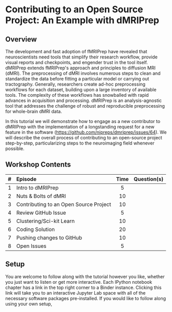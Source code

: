Contributing to an Open Source Project: An Example with dMRIPrep
================================================================

Overview
--------

The development and fast adoption of fMRIPrep have revealed that neuroscientists need tools that simplify their research workflow, provide visual reports and checkpoints, and engender trust in the tool itself.
dMRIPrep extends fMRIPrep's approach and principles to diffusion MRI (dMRI).
The preprocessing of dMRI involves numerous steps to clean and standardize the data before fitting a particular model or carrying out tractography.
Generally, researchers create ad-hoc preprocessing workflows for each dataset, building upon a large inventory of available tools.
The complexity of these workflows has snowballed with rapid advances in acquisition and processing.
dMRIPrep is an analysis-agnostic tool that addresses the challenge of robust and reproducible preprocessing for whole-brain dMRI data.

In this tutorial we will demonstrate how to engage as a new contributor to dMRIPrep with the implementation of a longstanding request for a new feature in the software (https://github.com/nipreps/dmriprep/issues/64).
We will describe the overall process of contributing to an open-source project step-by-step, particularizing steps to the neuroimaging field whenever possible.

Workshop Contents
-----------------

| # |  Episode | Time | Question(s) |
|--:|:---------|:----:|:------------|
| 1 | Intro to dMRIPrep | 5 | |
| 2 | Nuts & Bolts of dMRI | 10 | |
| 3 | Contributing to an Open Source Project | 10 | |
| 4 | Review GitHub Issue | 5 |  |
| 5 | Clustering/Sci-kit Learn | 10 |  |
| 6 | Coding Solution | 20 |  |
| 7 | Pushing changes to GitHub | 10 |  |
| 8 | Open Issues | 5 |   |

Setup
-----

You are welcome to follow along with the tutorial however you like, whether you just want to listen or get more interactive.
Each IPython notebook chapter has a link in the top right corner to a Binder instance. Clicking this link will take you to an interactive Jupyter Lab space with all of the necessary software packages pre-installed.
If you would like to follow along using your own setup, 